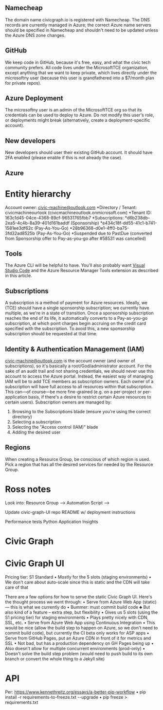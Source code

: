 ## Namecheap

The domain name civicgraph.io is registered with Namecheap. The DNS records are currently managed in Azure; the correct Azure name servers should be specified in Namecheap and shouldn't need to be updated unless the Azure DNS zone changes.

## GitHub

We keep code in GitHub, because it's free, easy, and what the civic tech community prefers.
All code lives under the MicrosoftTCE organization, except anything that we want to keep private, which lives directly under the microsoftny user (because this user is grandfathered into a $7/month plan for private repos).

## Azure Deployment

The microsoftny user is an admin of the MicrosoftTCE org so that its credentials can be used to deploy to Azure. Do not modify this user's role, or deployments might break (alternatively, create a deployment-specific account).

## New developers

New developers should user their existing GitHub account. It should have 2FA enabled (please enable if this is not already the case).

## Azure

# Entity hierarchy

Account owner: civic-machine@outlook.com
 *Directory / Tenant: civicmachineourlook (civicmachineoutlook.onmicrosoft.com)
 *Tenant ID: 163c1d45-04ce-4368-89cf-96531765fbb7
 *Subscriptions:
 *d6b238db-2ea5-4c4b-8a39-401d161baddf (Sponsorship)
 *e434c18f-dd55-41c1-b741-1581ee3df62c (Pay-As-You-Go)
 *28b96368-d0e1-4ff0-ba75-3fd32ad8525b (Pay-As-You-Go)
 *Suspended due to PastDue (converted from Sponsorship offer to Pay-as-you-go after #58531 was cancelled)

## Tools

The Azure CLI will be helpful to have.
You'll also probably want [Visual Studio Code](https://aka.ms/devicelogin)
 and the Azure Resource Manager Tools extension as described in this article.

## Subscriptions

A subscription is a method of payment for Azure resources. Ideally, we (TCE) should have a single sponsorship subscription; we currently have multiple, as we're in a state of transition. 
Once a sponsorship subscription reaches the end of its life, it automatically converts to a Pay-as-you-go subscription, at which point charges begin accruing on the credit card specified with the subscription. To avoid this, a new sponsorship subscription should be requested at that time.

## Identity & Authentication Management (IAM)

civic-machine@outlook.com is the account owner (and owner of subscriptions), so it's basically a root/God/administrator account. For the sake of an audit trail and not sharing credentials, we should never use this account to access the Azure portal.
Instead, the easiest way of managing IAM will be to add TCE members as subscription owners. Each owner of a subscription will have full access to all resources within that subscription.
This can—of course—be more fine-grained (e.g. on a per-project or per-application basis, if there's a desire to restrict certain Azure resources to certain users).
Subscription owners are managed by:
1.	Browsing to the Subscriptions blade (ensure you're using the correct directory)
2.	Selecting a subscription
3.	Selecting the "Access control (IAM)" blade
4.	Adding the desired user

## Regions

When creating a Resource Group, be conscious of which region is used. Pick a region that has all the desired services for needed by the Resource Group.

# Ross notes

Look into: Resource Group --> Automation Script --> 

Update civic-graph-UI repo README w/ deployment instructions

Performance tests
Python Application Insights

# Civic Graph

# Civic Graph UI

Pricing tier: S1 Standard
•	Mostly for the 5 slots (staging environments)
•	We don't care about auto-scale since this is static and the CDN will take care of that

There are a few options for how to serve the static Civic Graph UI. Here's the thought process we went through:
•	Serve from Azure Web App (static) — this is what we currently do
•	Bummer: must commit build code
♣	But also kind of a feature – extra step, but flexibility
•	Gives us 5 slots (using the S1 pricing tier) for staging environments
•	Plays pretty nicely with CDN, SSL, etc.
•	Serve from Azure Web App using Continuous Integration
•	This would be nice (allow the build step to happen on Azure, so we don't need to commit build code), but currently the CI beta only works for ASP apps
•	Serve from GitHub Pages, put an Azure CDN in front of it for metrics and SSL
•	Not bad, but has a production dependency on GH Pages being up
•	Also doesn't allow for multiple concurrent environments (prod-only)
•	Doesn't solve the build step problem (would need to push build to its own branch or convert the whole thing to a Jekyll site)


# API

Per: https://www.kennethreitz.org/essays/a-better-pip-workflow
•	pip install -r requirements-to-freeze.txt --upgrade
•	pip freeze > requirements.txt





